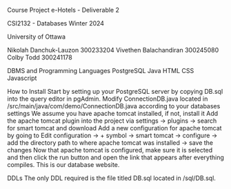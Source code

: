 Course Project e-Hotels - Deliverable 2

CSI2132 - Databases
Winter 2024

University of Ottawa

Nikolah Danchuk-Lauzon 300233204
Vivethen Balachandiran 300245080
Colby Todd 300241178

DBMS and Programming Languages
PostgreSQL
Java
HTML
CSS
Javascript

How to Install
Start by setting up your PostgreSQL server by copying DB.sql into the query editor in pgAdmin.
Modify ConnectionDB.java located in /src/main/java/com/demo/ConnectionDB.java according to your databases settings
We assume you have apache tomcat installed, if not, install it
Add the apache tomcat plugin into the project via settings → plugins → search for smart tomcat and download
Add a new configuration for apache tomcat by going to Edit configuration → + symbol → smart tomcat → configure → add the directory path to where apache tomcat was installed → save the changes
Now that apache tomcat is configured, make sure it is selected and then click the run button and open the link that appears after everything compiles. This is our database website.

DDLs
The only DDL required is the file titled DB.sql located in /sql/DB.sql.
